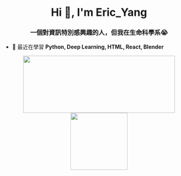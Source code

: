 <h1 align="center">Hi 👋, I'm Eric_Yang</h1>
<h3 align="center">一個對資訊特別感興趣的人，但我在生命科學系😭</h3>

- 🌱 最近在學習 **Python, Deep Learning, HTML, React, Blender**  


<p align='center'>
<a href="https://github.com/EricYang801/github-readme-stats">
<img height=150 width=400 src="https://github-readme-activity-graph.vercel.app/graph?username=EricYang801&bg_color=ffffff&color=000000&line=000000&point=000000&area=true&hide_border=true)](https://github.com/ashutosh00710/github-readme-activity-graph"/></a>
<a href="https://github.com/EricYang801/github-readme-stats">
<img height=150 src="http://github-profile-summary-cards.vercel.app/api/cards/stats?username=EricYang801&theme=github"/></a>
</p>
